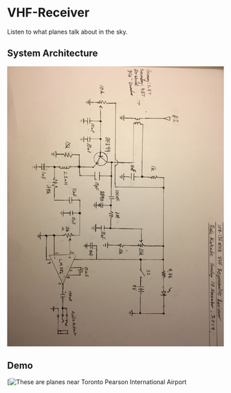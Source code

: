 # VHF-Receiver

Listen to what planes talk about in the sky.



## System Architecture

![Block Diagram](/schematic.jpg)

## Demo

[![These are planes near Toronto Pearson International Airport](https://soundcloud.com/rishikesh-kakade/airband-recording)

